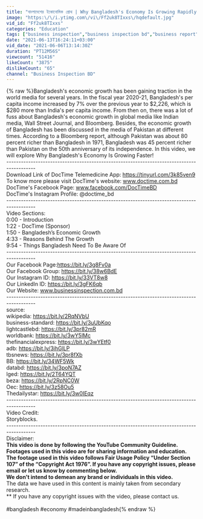 ```yaml
---
title: "বাংলাদেশের ইকোনোমিক গ্রোথ | Why Bangladesh's Economy Is Growing Rapidly?"
image: "https:\/\/i.ytimg.com\/vi\/Ff2uk8TIxxs\/hqdefault.jpg"
vid_id: "Ff2uk8TIxxs"
categories: "Education"
tags: ["business inspection","business inspection bd","business report"]
date: "2021-06-13T16:24:11+03:00"
vid_date: "2021-06-06T13:14:30Z"
duration: "PT12M56S"
viewcount: "51416"
likeCount: "3875"
dislikeCount: "65"
channel: "Business Inspection BD"
---
```

{% raw %}Bangladesh's economic growth has been gaining traction in the world media for several years. In the fiscal year 2020-21, Bangladesh's per capita income increased by 7% over the previous year to $2,226, which is $280 more than India's per capita income. From then on, there was a lot of fuss about Bangladesh's economic growth in global media like Indian media, Wall Street Journal, and Bloomberg. Besides, the economic growth of Bangladesh has been discussed in the media of Pakistan at different times. According to a Bloomberg report, although Pakistan was about 80 percent richer than Bangladesh in 1971, Bangladesh was 45 percent richer than Pakistan on the 50th anniversary of its independence. In this video, we will explore Why Bangladesh's Economy Is Growing Faster!<br />------------------------------------------------------------------------------------------<br />Download Link of DocTime Telemedicine App: <a rel="nofollow" target="blank" href="https://tinyurl.com/3k85ven9">https://tinyurl.com/3k85ven9</a><br />To know more please visit DocTime's website: www.doctime.com.bd<br />DocTime's Facebook Page: www.facebook.com/DocTimeBD<br />DocTime's Instagram Profile: @doctime_bd<br />------------------------------------------------------------------------------------------<br />Video Sections:<br />0:00 - Introduction<br />1:22 - DocTime (Sponsor)<br />1:50 - Bangladesh’s Economic Growth<br />4:33 - Reasons Behind The Growth<br />9:54 - Things Bangladesh Need To Be Aware Of<br />------------------------------------------------------------------------------------------<br />Our Facebook Page:<a rel="nofollow" target="blank" href="https://bit.ly/3g8Fv0a">https://bit.ly/3g8Fv0a</a><br />Our Facebook Group: <a rel="nofollow" target="blank" href="https://bit.ly/38w6BdE">https://bit.ly/38w6BdE</a><br />Our Instagram ID: <a rel="nofollow" target="blank" href="https://bit.ly/33VT8w8">https://bit.ly/33VT8w8</a><br />Our LinkedIn ID: <a rel="nofollow" target="blank" href="https://bit.ly/3gFK6qb">https://bit.ly/3gFK6qb</a><br />Our Website: www.businessinspection.com.bd<br />------------------------------------------------------------------------------------------<br />source:<br />wikipedia: <a rel="nofollow" target="blank" href="https://bit.ly/2RqNVbU">https://bit.ly/2RqNVbU</a><br />business-standard: <a rel="nofollow" target="blank" href="https://bit.ly/3uUbKqo">https://bit.ly/3uUbKqo</a><br />lightcastlebd: <a rel="nofollow" target="blank" href="https://bit.ly/3pr82mR">https://bit.ly/3pr82mR</a><br />worldbank: <a rel="nofollow" target="blank" href="https://bit.ly/3wY5lMc">https://bit.ly/3wY5lMc</a><br />thefinancialexpress: <a rel="nofollow" target="blank" href="https://bit.ly/3wYEtf0">https://bit.ly/3wYEtf0</a><br />adb: <a rel="nofollow" target="blank" href="https://bit.ly/3ihGlLP">https://bit.ly/3ihGlLP</a><br />tbsnews: <a rel="nofollow" target="blank" href="https://bit.ly/3pr8fXb">https://bit.ly/3pr8fXb</a><br />BB: <a rel="nofollow" target="blank" href="https://bit.ly/34WF5Wk">https://bit.ly/34WF5Wk</a><br />databd: <a rel="nofollow" target="blank" href="https://bit.ly/3poN7AZ">https://bit.ly/3poN7AZ</a><br />lged: <a rel="nofollow" target="blank" href="https://bit.ly/2T64YQT">https://bit.ly/2T64YQT</a><br />beza: <a rel="nofollow" target="blank" href="https://bit.ly/2RpNC0W">https://bit.ly/2RpNC0W</a><br />Oec: <a rel="nofollow" target="blank" href="https://bit.ly/3z58Ou5">https://bit.ly/3z58Ou5</a><br />Thedailystar: <a rel="nofollow" target="blank" href="https://bit.ly/3w0IEqz">https://bit.ly/3w0IEqz</a><br />------------------------------------------------------------------------------------------<br />Video Credit:<br />Storyblocks.<br />------------------------------------------------------------------------------------------<br />Disclaimer: <br />**This video is done by following the YouTube Community Guideline. Footages used in this video are for sharing information and education. <br />**The footage used in this video follows Fair Usage Policy “Under Section 107” of the “Copyright Act 1976”. If you have any copyright issues, please email or let us know by commenting below.<br />** We don't intend to demean any brand or individuals in this video. <br />** The data we have used in this content is mainly taken from secondary research. <br />** If you have any copyright issues with the video, please contact us.<br /><br />#bangladesh #economy #madeinbangladesh{% endraw %}
